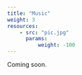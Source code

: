 ```yaml
---
title: "Music"
weight: 3
resources:
    - src: "pic.jpg"
      params:
          weight: -100
---
```


Coming soon.
